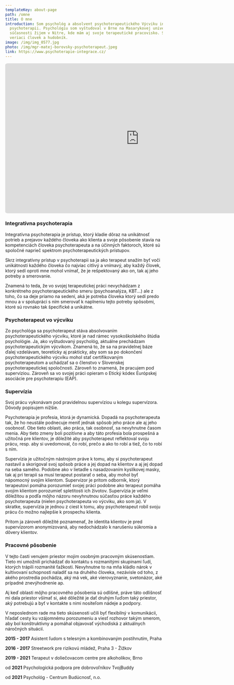 ```yaml
---
templateKey: about-page
path: /omne
title: O mne
introduction: Som psychológ a absolvent psychoterapeutického Výcviku integrace v
  psychoterapii. Psychológiu som vyštudoval v Brne na Masarykovej univerzite. V
  súčasnosti žijem v Nitre, kde mám aj svoje terapeutické pracovisko. Som
  veriaci človek a hudobník.
image: /img/img_0577.jpg
photo: /img/mgr-matej-borovsky-psychoterapeut.jpeg
link: https://www.psychoterapie-integrace.cz/
---
```

<iframe src="https://www.youtube.com/embed/52HtWGnCHkQ" width="854" height="480" style="border:none; border-radius:1%;"></iframe>

### Integratívna psychoterapia

Integratívna psychoterapia je prístup, ktorý kladie dôraz na unikátnosť potrieb a prejavov každého človeka ako klienta a svoje pôsobenie stavia na kompetenciách človeka psychoterapeuta a na účinných faktoroch, ktoré sú spoločné naprieč spektrom psychoterapeutických prístupov. 

Skrz integratívny prístup v psychoterapii sa ja ako terapeut snažím byť voči unikátnosti každého človeka čo najviac citlivý a vnímavý, aby každý človek, ktorý sedí oproti mne mohol vnímať, že je rešpektovaný ako on, tak aj jeho potreby a smerovanie. 

Znamená to teda, že vo svojej terapeutickej práci nevychádzam z konkrétneho psychoterapeutického smeru (psychoanalýza, KBT...) ale z toho, čo sa deje priamo na sedení, aká je potreba človeka ktorý sedí predo mnou a v spolupráci s ním smerovať k naplneniu tejto potreby spôsobmi, ktoré sú rovnako tak špecifické a unikátne. 

### Psychoterapeut vo výcviku

Zo psychológa sa psychoterapeut stáva absolvovaním psychoterapeutického výcviku, ktoré je nad rámec vysokoškolského štúdia psychológie. Ja, ako vyštudovaný psychológ, aktuálne prechádzam psychoterapeutickým výcvikom. Znamená to, že sa na pravidelnej báze ďalej vzdelávam, teoreticky aj prakticky, aby som sa po dokončení psychoterapeutického výcviku mohol stať certifikovaným psychoterapeutom a uchádzať sa o členstvo v Slovenskej psychoterapeutickej spoločnosti. Zároveň to znamená, že pracujem pod supervíziou. Zároveň sa vo svojej práci opieram o Etický kódex Európskej asociácie pre psychoterapiu (EAP). 

### Supervízia



Svoj prácu vykonávam pod pravidelnou supervíziou u kolegu supervízora. Dôvody popisujem nižšie. 

Psychoterapia je profesia, ktorá je dynamická. Dopadá na psychoterapeuta tak, že ho neustále podnecuje meniť jednak spôsob jeho práce ale aj jeho osobnosť. Obe tieto oblasti, ako práca, tak osobnosť, sa nevyhnutne časom menia. Aby tieto zmeny boli pozitívne a aby táto profesia bola prospešná a užitočná pre klientov, je dôležité aby psychoterapeut reflektoval svoju prácu, resp. aby si uvedomoval, čo robí, prečo a ako to robí a tiež, čo to robí s ním.

Supervízia je užitočným nástrojom práve k tomu, aby si psychoterapeut nastavil a skorigoval svoj spôsob práce a jej dopad na klientov a aj jej dopad na seba samého. Podobne ako v lietadle s nasadzovaním kyslíkovej masky, tak aj pri terapii sa musí terapeut postarať o seba, aby mohol byť nápomocný svojim klientom. Supervízor je pritom odborník, ktorý terapeutovi pomáha porozumieť svojej práci podobne ako terapeut pomáha svojim klientom porozumieť spletitosti ich životov. Supervízia je veľmi dôležitou a podľa môjho názoru nevyhnutnou súčasťou práce každého psychoterapeuta (nielen psychoterapeuta vo výcviku, ako som ja). V skratke, supervízia je jednou z ciest k tomu, aby psychoterapeut robil svoju prácu čo možno najlepšie k prospechu klienta. 

P﻿ritom ja zároveň dôležité poznamenať, že identita klientov je pred supervízorom anonymizovaná, aby nedochádzalo k narušeniu súkromia a dôvery klientov. 

### Pracovné pôsobenie

V tejto časti venujem priestor mojim osobným pracovným skúsenostiam. Tieto mi umožnili prichádzať do kontaktu s rozmanitými skupinami ľudí, ktorých trápili rozmanité ťažkosti. Nevyhnutne to na mňa kládlo nárok v kultivovaní schopnosti naladiť sa na druhého človeka, nezávisle od toho, z akého prostredia pochádza, aký má vek, aké vierovyznanie, svetonázor, aké prípadné znevýhodnenie ap. 

Aj keď oblasti môjho pracovného pôsobenia sú odlišné, práve táto odlišnosť mi dala priestor všímať si, aké dôležité je dať druhým ľuďom taký priestor, aký potrebujú a byť v kontakte s nimi nositeľom nádeje a podpory. 

V neposlednom rade ma tieto skúsenosti učili byť flexibilný v komunikácii, hľadať cesty ku vzájomnému porozumeniu a viesť rozhovor takým smerom, aby bol konštruktívny a pomáhal objavovať východiská z aktuálnych náročných situácií. 

**2015 - 2017** Asistent ľudom s telesným a kombinovaným postihnutím, Praha 

**2016 - 2017** Streetwork pre rizikovú mládež, Praha 3 - Žižkov 

**2019 - 2021** Terapeut v doliečovacom centre pre alkoholikov, Brno 

od **2021**       Psychologická podpora pre dobrovoľníkov TvojBuddy

od **2021**       Psychológ - Centrum Budúcnosť, n.o.